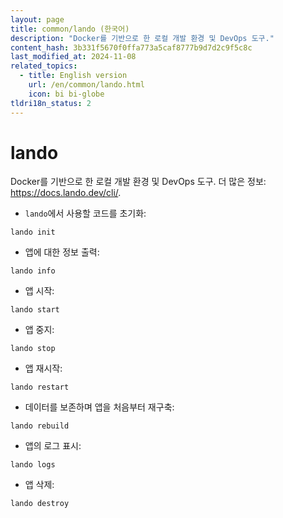 ```yaml
---
layout: page
title: common/lando (한국어)
description: "Docker를 기반으로 한 로컬 개발 환경 및 DevOps 도구."
content_hash: 3b331f5670f0ffa773a5caf8777b9d7d2c9f5c8c
last_modified_at: 2024-11-08
related_topics:
  - title: English version
    url: /en/common/lando.html
    icon: bi bi-globe
tldri18n_status: 2
---
```

# lando

Docker를 기반으로 한 로컬 개발 환경 및 DevOps 도구.
더 많은 정보: <https://docs.lando.dev/cli/>.

- `lando`에서 사용할 코드를 초기화:

`lando init`

- 앱에 대한 정보 출력:

`lando info`

- 앱 시작:

`lando start`

- 앱 중지:

`lando stop`

- 앱 재시작:

`lando restart`

- 데이터를 보존하며 앱을 처음부터 재구축:

`lando rebuild`

- 앱의 로그 표시:

`lando logs`

- 앱 삭제:

`lando destroy`
